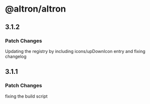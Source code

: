 # @altron/altron

## 3.1.2

### Patch Changes

Updating the registry by including icons/upDownIcon entry and fixing changelog

## 3.1.1

### Patch Changes

fixing the build script
